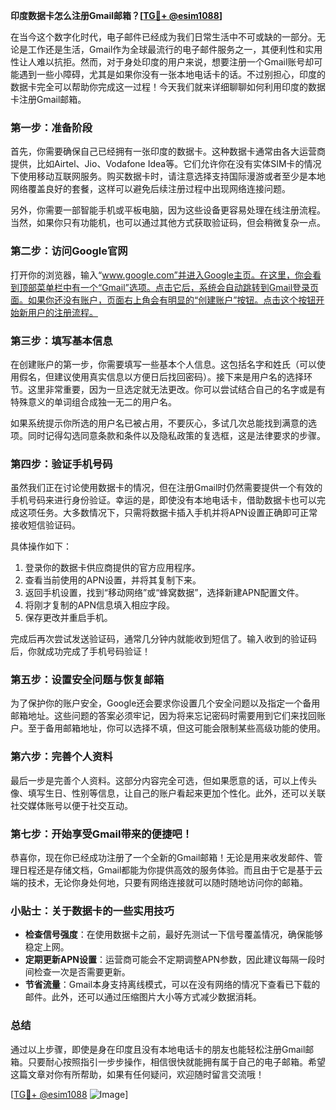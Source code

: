 **印度数据卡怎么注册Gmail邮箱？[[TG💪+ @esim1088](https://t.me/s/esim1088)]**

在当今这个数字化时代，电子邮件已经成为我们日常生活中不可或缺的一部分。无论是工作还是生活，Gmail作为全球最流行的电子邮件服务之一，其便利性和实用性让人难以抗拒。然而，对于身处印度的用户来说，想要注册一个Gmail账号却可能遇到一些小障碍，尤其是如果你没有一张本地电话卡的话。不过别担心，印度的数据卡完全可以帮助你完成这一过程！今天我们就来详细聊聊如何利用印度的数据卡注册Gmail邮箱。

### **第一步：准备阶段**

首先，你需要确保自己已经拥有一张印度的数据卡。这种数据卡通常由各大运营商提供，比如Airtel、Jio、Vodafone Idea等。它们允许你在没有实体SIM卡的情况下使用移动互联网服务。购买数据卡时，请注意选择支持国际漫游或者至少是本地网络覆盖良好的套餐，这样可以避免后续注册过程中出现网络连接问题。

另外，你需要一部智能手机或平板电脑，因为这些设备更容易处理在线注册流程。当然，如果你只有功能机，也可以通过其他方式获取验证码，但会稍微复杂一点。

### **第二步：访问Google官网**

打开你的浏览器，输入“www.google.com”并进入Google主页。在这里，你会看到顶部菜单栏中有一个“Gmail”选项。点击它后，系统会自动跳转到Gmail登录页面。如果你还没有账户，页面右上角会有明显的“创建账户”按钮。点击这个按钮开始新用户的注册流程。

### **第三步：填写基本信息**

在创建账户的第一步，你需要填写一些基本个人信息。这包括名字和姓氏（可以使用假名，但建议使用真实信息以方便日后找回密码）。接下来是用户名的选择环节。这里非常重要，因为一旦选定就无法更改。你可以尝试结合自己的名字或是有特殊意义的单词组合成独一无二的用户名。

如果系统提示你所选的用户名已被占用，不要灰心，多试几次总能找到满意的选项。同时记得勾选同意条款和条件以及隐私政策的复选框，这是法律要求的步骤。

### **第四步：验证手机号码**

虽然我们正在讨论使用数据卡的情况，但在注册Gmail时仍然需要提供一个有效的手机号码来进行身份验证。幸运的是，即使没有本地电话卡，借助数据卡也可以完成这项任务。大多数情况下，只需将数据卡插入手机并将APN设置正确即可正常接收短信验证码。

具体操作如下：
1. 登录你的数据卡供应商提供的官方应用程序。
2. 查看当前使用的APN设置，并将其复制下来。
3. 返回手机设置，找到“移动网络”或“蜂窝数据”，选择新建APN配置文件。
4. 将刚才复制的APN信息填入相应字段。
5. 保存更改并重启手机。

完成后再次尝试发送验证码，通常几分钟内就能收到短信了。输入收到的验证码后，你就成功完成了手机号码验证！

### **第五步：设置安全问题与恢复邮箱**

为了保护你的账户安全，Google还会要求你设置几个安全问题以及指定一个备用邮箱地址。这些问题的答案必须牢记，因为将来忘记密码时需要用到它们来找回账户。至于备用邮箱地址，你可以选择不填，但这可能会限制某些高级功能的使用。

### **第六步：完善个人资料**

最后一步是完善个人资料。这部分内容完全可选，但如果愿意的话，可以上传头像、填写生日、性别等信息，让自己的账户看起来更加个性化。此外，还可以关联社交媒体账号以便于社交互动。

### **第七步：开始享受Gmail带来的便捷吧！**

恭喜你，现在你已经成功注册了一个全新的Gmail邮箱！无论是用来收发邮件、管理日程还是存储文档，Gmail都能为你提供高效的服务体验。而且由于它是基于云端的技术，无论你身处何地，只要有网络连接就可以随时随地访问你的邮箱。

### **小贴士：关于数据卡的一些实用技巧**

- **检查信号强度**：在使用数据卡之前，最好先测试一下信号覆盖情况，确保能够稳定上网。
- **定期更新APN设置**：运营商可能会不定期调整APN参数，因此建议每隔一段时间检查一次是否需要更新。
- **节省流量**：Gmail本身支持离线模式，可以在没有网络的情况下查看已下载的邮件。此外，还可以通过压缩图片大小等方式减少数据消耗。

### **总结**

通过以上步骤，即使是身在印度且没有本地电话卡的朋友也能轻松注册Gmail邮箱。只要耐心按照指引一步步操作，相信很快就能拥有属于自己的电子邮箱。希望这篇文章对你有所帮助，如果有任何疑问，欢迎随时留言交流哦！

[[TG💪+ @esim1088](https://t.me/s/esim1088) ![Image](https://i.postimg.cc/4NQfJmqS/Snipaste-2025-05-13-00-14-12.png)]
